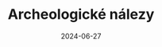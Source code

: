 ---
layout: layouts/non-en-archive-episode.njk
title: Archeologické nálezy
link: https://www.ceskatelevize.cz/porady/1098260856-kvarteto/424235100111005/
date: "2024-06-27"
datum: 1. 7. 2024
tv: "ČT 2"
foto: /images/uploads/prehistoric_findings_357x206.jpg
alt: Obrázek jeskyně
perex: ČT Ostrava - Rytina na valounu | MTVA Szeged - Paleokras Úrkút | RTVS Košice - Pradávny Archeoskanzen Nižná Myšľa | TVP Kraków - Jeskyně Krakovsko-čenstochové jury
tags: czarchive
---